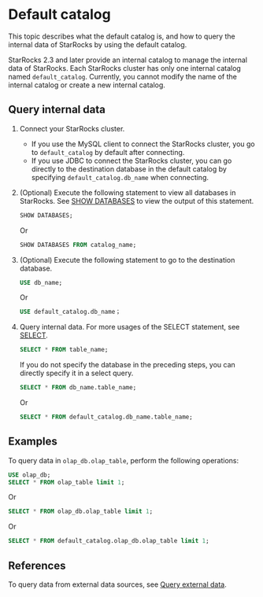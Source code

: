 # Default catalog

This topic describes what the default catalog is, and how to query the internal data of StarRocks by using the default catalog.

StarRocks 2.3 and later provide an internal catalog to manage the internal data of StarRocks. Each StarRocks cluster has only one internal catalog named `default_catalog`. Currently, you cannot modify the name of the internal catalog or create a new internal catalog.

## Query internal data

1. Connect your StarRocks cluster.
   - If you use the MySQL client to connect the StarRocks cluster, you go to `default_catalog` by default after connecting.
   - If you use JDBC to connect the StarRocks cluster, you can go directly to the destination database in the default catalog by specifying `default_catalog.db_name` when connecting.

2. (Optional) Execute the following statement to view all databases in StarRocks. See [SHOW DATABASES](../../sql-reference/sql-statements/data-manipulation/SHOW%20DATABASES.md) to view the output of this statement.

      ```SQL
      SHOW DATABASES;
      ```

      Or

      ```SQL
      SHOW DATABASES FROM catalog_name;
      ```

3. (Optional) Execute the following statement to go to the destination database.

      ```SQL
      USE db_name;
      ```

      Or

      ```SQL
      USE default_catalog.db_name；
      ```

4. Query internal data. For more usages of the SELECT statement, see [SELECT](../../sql-reference/sql-statements/data-manipulation/SELECT.md).

      ```SQL
      SELECT * FROM table_name;
      ```

      If you do not specify the database in the preceding steps, you can directly specify it in a select query.

      ```SQL
      SELECT * FROM db_name.table_name;
      ```

      Or

      ```SQL
      SELECT * FROM default_catalog.db_name.table_name;
      ```

## Examples

To query data in `olap_db.olap_table`, perform the following operations:

```SQL
USE olap_db;
SELECT * FROM olap_table limit 1;
```

Or

```SQL
SELECT * FROM olap_db.olap_table limit 1;     
```

Or

```SQL
SELECT * FROM default_catalog.olap_db.olap_table limit 1;      
```

## References

To query data from external data sources, see [Query external data](../catalog/query_external_data.md).
